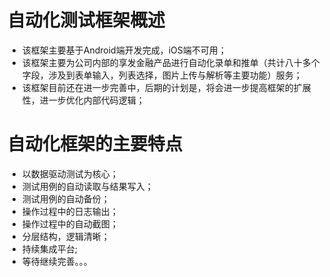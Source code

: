 # 自动化测试框架概述
* 该框架主要基于Android端开发完成，iOS端不可用；
* 该框架主要为公司内部的享发金融产品进行自动化录单和推单（共计八十多个字段，涉及到表单输入，列表选择，图片上传与解析等主要功能）服务；
* 该框架目前还在进一步完善中，后期的计划是，将会进一步提高框架的扩展性，进一步优化内部代码逻辑；
# 自动化框架的主要特点
* 以数据驱动测试为核心； 
* 测试用例的自动读取与结果写入； 
* 测试用例的自动备份；
* 操作过程中的日志输出；
* 操作过程中的自动截图；
* 分层结构，逻辑清晰；
* 持续集成平台;
* 等待继续完善。。。
